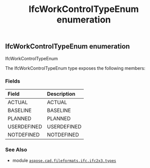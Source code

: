 ﻿---
title: IfcWorkControlTypeEnum enumeration
second_title: Aspose.CAD for Python via .NET API References
description: 
type: docs
weight: 3270
url: /aspose.cad.fileformats.ifc.ifc2x3.types/ifcworkcontroltypeenum/
is_root: false
---

## IfcWorkControlTypeEnum enumeration

IfcWorkControlTypeEnum



The IfcWorkControlTypeEnum type exposes the following members:

### Fields
| Field | Description |
| :- | :- |
| ACTUAL | ACTUAL |
| BASELINE | BASELINE |
| PLANNED | PLANNED |
| USERDEFINED | USERDEFINED |
| NOTDEFINED | NOTDEFINED |



### See Also
* module [`aspose.cad.fileformats.ifc.ifc2x3.types`](..)
